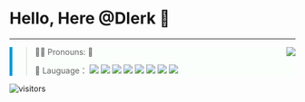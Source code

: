 
# Hello, Here @Dlerk 👋

---

<img align="right" src="https://github-readme-stats.vercel.app/api?username=Dlerk&show_icons=true&icon_color=d3220f&hide_title=true&bg_color=DEG,f7fcf0,e0f3db,cdecc6,aadeb6,82ccc4" />

<div style="border-left:#009ad6 5px solid;background-color:#fafffc">

> 🙋‍♂️ Pronouns: 🧑
> 
> 🧬 Lauguage：
> ![](https://img.shields.io/badge/-Python-informational?logo=Python&logoColor=FAE05E&style=flag) ![](https://img.shields.io/badge/-C++-00599C?logo=cplusplus&logoColor=WHITE&style=flag) ![](https://img.shields.io/badge/-JavaScript-F7DF1E?logo=javascript&logoColor=e0861a&style=flag) ![](https://img.shields.io/badge/-C-A8B9CC?logo=c&logoColor=afdfe4&style=flag)
![](https://img.shields.io/badge/-HTML5-E34F26?logo=html5&logoColor=7a1723&style=flag) ![](https://img.shields.io/badge/-CSS3-1572B6?logo=css3&logoColor=293047&style=flag) ![](https://img.shields.io/badge/-Java-f6f5ec?logo=java&logoColor=aa2116&style=flag) ![](https://img.shields.io/badge/-Shell-7d5886?logo=shell&logoColor=FFD500&style=flag) 
> 

</div>

<!-- <img align="right" width="499" src="https://github-readme-stats.vercel.app/api/top-langs/?username=Dlerk&layout=compact" /> -->






![visitors](https://visitor-badge.glitch.me/badge?page_id=Dlerk.Dlerk&left_color=green&right_color=red)





